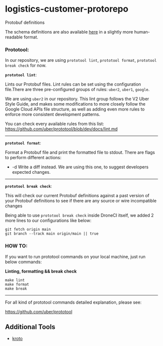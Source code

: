 # logistics-customer-protorepo
Protobuf definitions

The schema definitions are also available [here](https://fantastic-spoon-2f61d748.pages.github.io/) in a slightly more human-readable format.

### **Prototool:**

In our repository, we are using `prototool lint`, `prototool format`, `prototool break check` for now.

**`prototool lint`**: 

Lints our Protobuf files. Lint rules can be set using the configuration file.There are three pre-configured groups of rules: `uber2`, `uber1`, `google`.

We are using `uber2` in our repository. This lint group follows the V2 Uber Style Guide, and makes some modifications to more closely follow the Google Cloud APIs file structure, as well as adding even more rules to enforce more consistent development patterns.

You can check every available rules from this list: https://github.com/uber/prototool/blob/dev/docs/lint.md 

---

**`prototool format`**: 

Format a Protobuf file and print the formatted file to stdout. There are flags to perform different actions:

* -d Write a diff instead. We are using this one, to suggest developers expected changes.
---

**`prototool break check`**: 

This will check our current Protobuf definitions against a past version of your Protobuf definitions to see if there are any source or wire incompatible changes

Being able to use `prototool break check` inside DroneCI itself, we added 2 more lines to our configurations like below:
```
git fetch origin main
git branch --track main origin/main || true
```

### **HOW TO:**

If you want to run prototool commands on your local machine, just run below commands:

**Linting, formatting && break check**

```
make lint
make format
make break
```

--- 
For all kind of prototool commands detailed explanation, please see:

https://github.com/uber/prototool


## Additional Tools

- [kroto](kroto/README.md)
